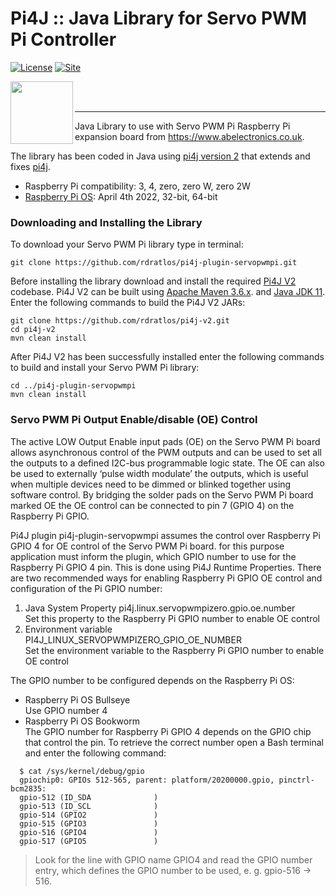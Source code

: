  Pi4J :: Java Library for Servo PWM Pi Controller
==========================================================================

[![License](https://img.shields.io/github/license/pi4j/pi4j-v2)](http://www.apache.org/licenses/LICENSE-2.0)
[![Site](https://img.shields.io/badge/Website-abelectronics.co.uk-green)](https://www.abelectronics.co.uk/p/72/servo-pwm-pi)

<a href="https://foojay.io/today/works-with-openjdk"><img align="left" src="https://github.com/foojayio/badges/raw/main/works_with_openjdk/Works-with-OpenJDK.png" width="100"></a>
<br><br>

---

Java Library to use with Servo PWM Pi Raspberry Pi expansion board from https://www.abelectronics.co.uk.

The library has been coded in Java using [pi4j version 2](https://github.com/rdratlos/pi4j-v2) that extends and fixes [pi4j](http://pi4j.com/).
* Raspberry Pi compatibility: 3, 4, zero, zero W, zero 2W
* [Raspberry Pi OS](https://www.raspberrypi.com/software/operating-systems/): April 4th 2022, 32-bit, 64-bit


### Downloading and Installing the Library

To download your Servo PWM Pi library type in terminal: 

```
git clone https://github.com/rdratlos/pi4j-plugin-servopwmpi.git
```

Before installing the library download and install the required [Pi4J V2](http://pi4j.com/) codebase. Pi4J V2 can be built using [Apache Maven 3.6.x](https://maven.apache.org/). and [Java JDK 11](https://openjdk.java.net/). Enter the following commands to build the Pi4J V2 JARs:

```
git clone https://github.com/rdratlos/pi4j-v2.git
cd pi4j-v2
mvn clean install
```

After Pi4J V2 has been successfully installed enter the following commands to build and install your Servo PWM Pi library:

```
cd ../pi4j-plugin-servopwmpi
mvn clean install
```

### Servo PWM Pi Output Enable/disable (OE) Control

The active LOW Output Enable input pads (OE) on the Servo PWM Pi board allows asynchronous control of the PWM outputs and can be used to set all the outputs to a defined I2C-bus programmable logic state. The OE can also be used to externally ‘pulse width modulate’ the outputs, which is useful when multiple devices need to be dimmed or blinked together using software control. By bridging the solder pads on the Servo PWM Pi board marked OE the OE control can be connected to pin 7 (GPIO 4) on the Raspberry Pi GPIO.

Pi4J plugin pi4j-plugin-servopwmpi assumes the control over Raspberry Pi GPIO 4 for OE control of the Servo PWM Pi board. for this purpose application must inform the plugin, which GPIO number to use for the Raspberry Pi GPIO 4 pin. This is done using Pi4J Runtime Properties. There are two recommended ways for enabling Raspberry Pi GPIO OE control and configuration of the Pi GPIO number:

1. Java System Property pi4j.linux.servopwmpizero.gpio.oe.number  
  Set this property to the Raspberry Pi GPIO number to enable OE control
2. Environment variable PI4J_LINUX_SERVOPWMPIZERO_GPIO_OE_NUMBER  
  Set the environment variable to the Raspberry Pi GPIO number to enable OE control

The GPIO number to be configured depends on the Raspberry Pi OS:

* Raspberry Pi OS Bullseye  
  Use GPIO number 4
* Raspberry Pi OS Bookworm  
  The GPIO number for Raspberry Pi GPIO 4 depends on the GPIO chip that control the pin. To retrieve the correct number open a Bash terminal and enter the following command:  
  
```
  $ cat /sys/kernel/debug/gpio
  gpiochip0: GPIOs 512-565, parent: platform/20200000.gpio, pinctrl-bcm2835:
  gpio-512 (ID_SDA              )
  gpio-513 (ID_SCL              )
  gpio-514 (GPIO2               )
  gpio-515 (GPIO3               )
  gpio-516 (GPIO4               )
  gpio-517 (GPIO5               )
```


> Look for the line with GPIO name GPIO4 and read the GPIO number entry, which defines the GPIO number to be used, e. g. gpio-516 -> 516.